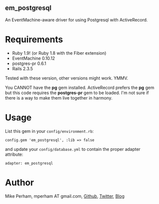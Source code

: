 em_postgresql
---------------

An EventMachine-aware driver for using Postgresql with ActiveRecord.

Requirements
==============

* Ruby 1.9! (or Ruby 1.8 with the Fiber extension)
* EventMachine 0.10.12
* postgres-pr 0.6.1
* Rails 2.3.5

Tested with these version, other versions might work.  YMMV.

You CANNOT have the **pg** gem installed.  ActiveRecord prefers the **pg** gem but this code requires
the **postgres-pr** gem to be loaded.  I'm not sure if there is a way to make them live together in harmony.

Usage
=======

List this gem in your `config/environment.rb`:

    config.gem 'em_postgresql', :lib => false

and update your `config/database.yml` to contain the proper adapter attribute:

    adapter: em_postgresql


Author
=========

Mike Perham, mperham AT gmail.com,
[Github](http://github.com/mperham), 
[Twitter](http://twitter.com/mperham),
[Blog](http://mikeperham.com)

